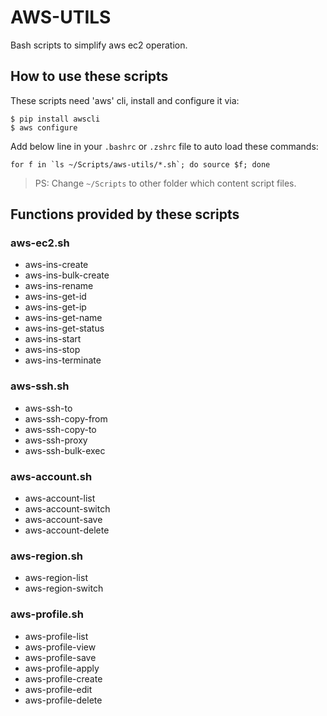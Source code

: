 # AWS-UTILS

Bash scripts to simplify aws ec2 operation.

## How to use these scripts

These scripts need 'aws' cli, install and configure it via:

```
$ pip install awscli
$ aws configure
```

Add below line in your `.bashrc` or `.zshrc` file to auto load these commands:
```
for f in `ls ~/Scripts/aws-utils/*.sh`; do source $f; done
```
> PS: Change `~/Scripts` to other folder which content script files.

## Functions provided by these scripts

### aws-ec2.sh
- aws-ins-create
- aws-ins-bulk-create
- aws-ins-rename
- aws-ins-get-id
- aws-ins-get-ip
- aws-ins-get-name
- aws-ins-get-status
- aws-ins-start
- aws-ins-stop
- aws-ins-terminate

### aws-ssh.sh
- aws-ssh-to
- aws-ssh-copy-from
- aws-ssh-copy-to
- aws-ssh-proxy
- aws-ssh-bulk-exec

### aws-account.sh
- aws-account-list
- aws-account-switch
- aws-account-save
- aws-account-delete

### aws-region.sh
- aws-region-list
- aws-region-switch

### aws-profile.sh
- aws-profile-list
- aws-profile-view
- aws-profile-save
- aws-profile-apply
- aws-profile-create
- aws-profile-edit
- aws-profile-delete

